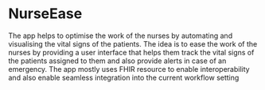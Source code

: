 # NurseEase
The app helps to optimise the work of the nurses by automating and visualising the vital signs of the patients. The idea is to ease the work of the nurses by providing a user interface that helps them track the vital signs of the patients assigned to them and also provide alerts in case of an emergency. The app mostly uses FHIR resource to enable interoperability and also enable seamless integration into the current workflow setting


